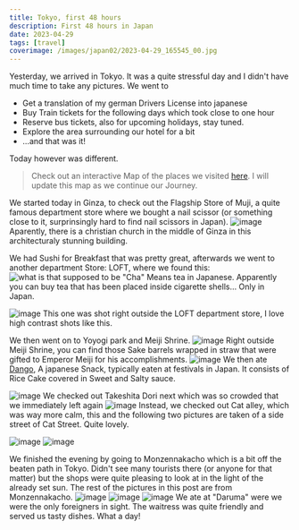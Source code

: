```yaml
---
title: Tokyo, first 48 hours
description: First 48 hours in Japan
date: 2023-04-29
tags: [travel]
coverimage: /images/japan02/2023-04-29_165545_00.jpg
---
```


Yesterday, we arrived in Tokyo. It was a quite stressful day and I didn't have much time to take any pictures. We went to
- Get a translation of my german Drivers License into japanese
- Buy Train tickets for the following days which took close to one hour
- Reserve bus tickets, also for upcoming holidays, stay tuned.
- Explore the area surrounding our hotel for a bit
- …and that was it!


Today however was different.

> Check out an interactive Map of the places we visited [here](https://wanderlog.com/view/ipgoeoyijw/japan-trip/shared). I will update this map as we continue our Journey.

We started today in Ginza, to check out the Flagship Store of Muji, a quite famous department store where we bought a nail scissor (or something close to it, surprinsingly hard to find nail scissors in Japan).
![image](/images/japan02/2023-04-29_121510_00.JPG)
Aparently, there is a christian church in the middle of Ginza in this architecturaly stunning building.


We had Sushi for Breakfast that was pretty great, afterwards we went to another department Store: LOFT, where we found this:
![what is that supposed to be](/images/japan02/2023-04-29_141222_00.JPG)
"Cha" Means tea in Japanese. Apparently you can buy tea that has been placed inside cigarette shells… Only in Japan.



![image](/images/japan02/2023-04-29_144349_00.JPG)
This one was shot right outside the LOFT department store, I love high contrast shots like this.

We then went on to Yoyogi park and Meiji Shrine.
![image](/images/japan02/2023-04-29_163003_00.JPG)
Right outside Meiji Shrine, you can find those Sake barrels wrapped in straw that were gifted to Emperor Meiji for his accomplishments.
![image](/images/japan02/2023-04-29_163233_00.JPG)
We then ate [Dango](https://en.wikipedia.org/wiki/Dango), A japanese Snack, typically eaten at festivals in Japan. It consists of Rice Cake covered in Sweet and Salty sauce.

![image](/images/japan02/2023-04-29_165545_00.jpg)
We checked out Takeshita Dori next which was so crowded that we immediately left again
![image](/images/japan02/2023-04-29_171808_00.JPG)
Instead, we checked out Cat alley, which was way more calm, this and the following two pictures are taken of a side street of Cat Street. Quite lovely.

![image](/images/japan02/2023-04-29_173321_00.JPG)
![image](/images/japan02/2023-04-29_174553_00.JPG)

We finished the evening by going to Monzennakacho which is a bit off the beaten path in Tokyo. Didn't see many tourists there (or anyone for that matter) but the shops were quite pleasing to look at in the light of the already set sun. The rest of the pictures in this post are from Monzennakacho.
![image](/images/japan02/2023-04-29_182755_00.JPG)
![image](/images/japan02/2023-04-29_182945_00.JPG)
![image](/images/japan02/2023-04-29_191257_00.JPG)
We ate at "Daruma" were we were the only foreigners in sight. The waitress was quite friendly and served us tasty dishes. What a day!